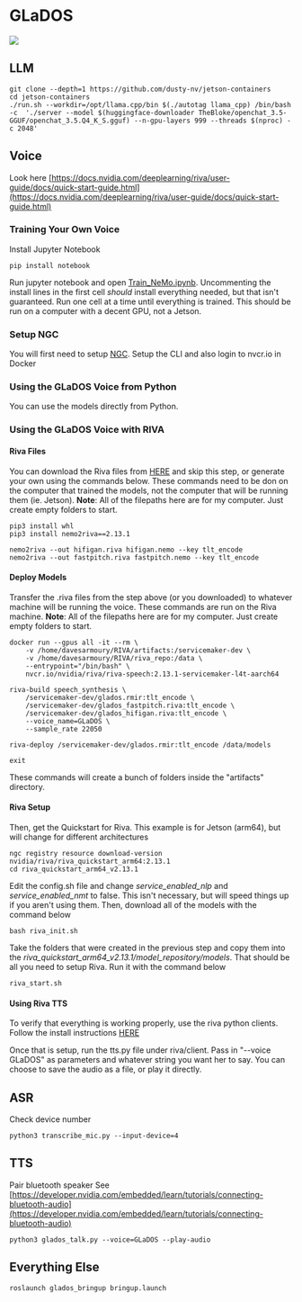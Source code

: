 # GLaDOS

[<img src="https://img.youtube.com/vi/yNcKTZsHyfA/0.jpg">](https://youtu.be/yNcKTZsHyfA)

## LLM

    git clone --depth=1 https://github.com/dusty-nv/jetson-containers
    cd jetson-containers
    ./run.sh --workdir=/opt/llama.cpp/bin $(./autotag llama_cpp) /bin/bash -c  './server --model $(huggingface-downloader TheBloke/openchat_3.5-GGUF/openchat_3.5.Q4_K_S.gguf) --n-gpu-layers 999 --threads $(nproc) -c 2048'

## Voice

Look here [https://docs.nvidia.com/deeplearning/riva/user-guide/docs/quick-start-guide.html](https://docs.nvidia.com/deeplearning/riva/user-guide/docs/quick-start-guide.html)

### Training Your Own Voice

Install Jupyter Notebook

    pip install notebook

Run jupyter notebook and open [Train_NeMo.ipynb](https://github.com/davesarmoury/GLaDOS/blob/main/TrainNemo/Train_NeMo.ipynb).  Uncommenting the install lines in the first cell *should* install everything needed, but that isn't guaranteed.  Run one cell at a time until everything is trained.  This should be run on a computer with a decent GPU, not a Jetson. 

### Setup NGC

You will first need to setup [NGC](https://org.ngc.nvidia.com/setup).  Setup the CLI and also login to nvcr.io in Docker

### Using the GLaDOS Voice from Python

You can use the models directly from Python.  

### Using the GLaDOS Voice with RIVA

#### Riva Files

You can download the Riva files from [HERE](https://huggingface.co/DavesArmoury/GLaDOS_TTS) and skip this step, or generate your own using the commands below.  These commands need to be don on the computer that trained the models, not the computer that will be running them (ie. Jetson).  **Note**: All of the filepaths here are for my computer.  Just create empty folders to start.  

    pip3 install whl
    pip3 install nemo2riva==2.13.1

    nemo2riva --out hifigan.riva hifigan.nemo --key tlt_encode
    nemo2riva --out fastpitch.riva fastpitch.nemo --key tlt_encode

#### Deploy Models

Transfer the .riva files from the step above (or you downloaded) to whatever machine will be running the voice.  These commands are run on the Riva machine.  **Note**: All of the filepaths here are for my computer.  Just create empty folders to start.  

    docker run --gpus all -it --rm \
        -v /home/davesarmoury/RIVA/artifacts:/servicemaker-dev \
        -v /home/davesarmoury/RIVA/riva_repo:/data \
        --entrypoint="/bin/bash" \
        nvcr.io/nvidia/riva/riva-speech:2.13.1-servicemaker-l4t-aarch64

    riva-build speech_synthesis \
        /servicemaker-dev/glados.rmir:tlt_encode \
        /servicemaker-dev/glados_fastpitch.riva:tlt_encode \
        /servicemaker-dev/glados_hifigan.riva:tlt_encode \
        --voice_name=GLaDOS \
        --sample_rate 22050

    riva-deploy /servicemaker-dev/glados.rmir:tlt_encode /data/models

    exit

These commands will create a bunch of folders inside the "artifacts" directory.

#### Riva Setup

Then, get the Quickstart for Riva.  This example is for Jetson (arm64), but will change for different architectures

    ngc registry resource download-version nvidia/riva/riva_quickstart_arm64:2.13.1
    cd riva_quickstart_arm64_v2.13.1

Edit the config.sh file and change *service_enabled_nlp* and *service_enabled_nmt* to false.  This isn't necessary, but will speed things up if you aren't using them.  Then, download all of the models with the command below

    bash riva_init.sh

Take the folders that were created in the previous step and copy them into the *riva_quickstart_arm64_v2.13.1/model_repository/models*.  That should be all you need to setup Riva.  Run it with the command below

    riva_start.sh

#### Using Riva TTS

To verify that everything is working properly, use the riva python clients.  Follow the install instructions [HERE](https://github.com/nvidia-riva/python-clients?tab=readme-ov-file#installation)

Once that is setup, run the tts.py file under riva/client.  Pass in "--voice GLaDOS" as parameters and whatever string you want her to say.  You can choose to save the audio as a file, or play it directly.

## ASR

Check device number

    python3 transcribe_mic.py --input-device=4

## TTS

Pair bluetooth speaker
See [https://developer.nvidia.com/embedded/learn/tutorials/connecting-bluetooth-audio](https://developer.nvidia.com/embedded/learn/tutorials/connecting-bluetooth-audio)

    python3 glados_talk.py --voice=GLaDOS --play-audio

## Everything Else

    roslaunch glados_bringup bringup.launch
